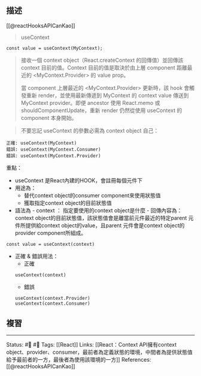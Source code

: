 ## 描述
[[@reactHooksAPICanKao]]
> useContext
```
const value = useContext(MyContext);
```

> 接收一個 context object（React.createContext 的回傳值）並回傳該 context 目前的值。Context 目前的值是取決於由上層 component 距離最近的 <MyContext.Provider> 的 value prop。
> 
> 當 component 上層最近的 <MyContext.Provider> 更新時，該 hook 會觸發重新 render，並使用最新傳遞到 MyContext 的 context value 傳送到 MyContext provider。即便 ancestor 使用 React.memo 或 shouldComponentUpdate，重新 render 仍然從使用 useContext 的 component 本身開始。

> 不要忘記 useContext 的參數必需為 context object 自己：
```
正確: useContext(MyContext)
錯誤: useContext(MyContext.Consumer)
錯誤: useContext(MyContext.Provider)
```


重點：
- useContext 是React內建的HOOK，會註冊每個元件下
- 用途為：
	- 替代context object的consumer component來使用狀態值
	- 獲取指定context object的目前狀態值
- 語法為
	  - context ： 指定要使用的context object是什麼
	  - 回傳內容為：context object的目前狀態值，該狀態值會是離當前元件最近的特定parent 元件所提供給context object的value，且parent 元件會是context object的provider component所組成。
```
const value = useContext(context)
```
- 正確 & 錯誤用法：
	- 正確
	```
	useContext(context)
	```
	- 錯誤
	```
	useContext(context.Provider)
	useContext(context.Consumer)
	```

## 複習


---
Status: #🌱 #📓 
Tags:
[[React]]
Links:
[[React：Context API擁有context object、provider、consumer，最前者為定義狀態的環境，中間者為提供狀態值給予最前者的一方，最後者為使用該環境的一方]]
References:
[[@reactHooksAPICanKao]]